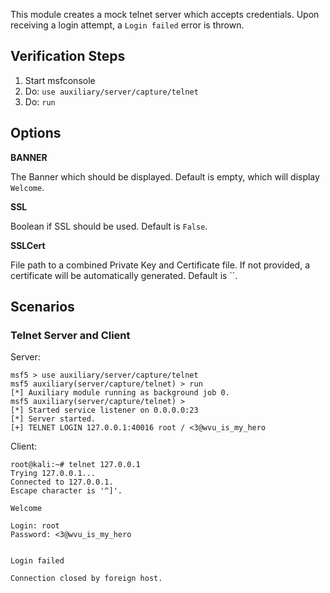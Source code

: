 This module creates a mock telnet server which accepts credentials.  Upon receiving a login attempt, a `Login failed` error is thrown.

## Verification Steps

  1. Start msfconsole
  2. Do: ```use auxiliary/server/capture/telnet```
  3. Do: ```run```

## Options

  **BANNER**

  The Banner which should be displayed.  Default is empty, which will display `Welcome`.

  **SSL**

  Boolean if SSL should be used.  Default is `False`.

  **SSLCert**

  File path to a combined Private Key and Certificate file.  If not provided, a certificate will be automatically
  generated.  Default is ``.

## Scenarios

### Telnet Server and Client

Server:

```
msf5 > use auxiliary/server/capture/telnet 
msf5 auxiliary(server/capture/telnet) > run
[*] Auxiliary module running as background job 0.
msf5 auxiliary(server/capture/telnet) > 
[*] Started service listener on 0.0.0.0:23 
[*] Server started.
[+] TELNET LOGIN 127.0.0.1:40016 root / <3@wvu_is_my_hero
```

Client:

```
root@kali:~# telnet 127.0.0.1
Trying 127.0.0.1...
Connected to 127.0.0.1.
Escape character is '^]'.

Welcome

Login: root
Password: <3@wvu_is_my_hero


Login failed

Connection closed by foreign host.
```
